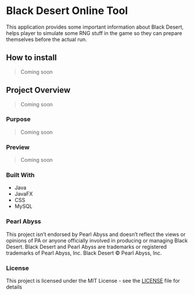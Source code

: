 # Black Desert Online Tool
This application provides some important information about Black Desert, helps player to simulate some RNG stuff in the game so they can prepare themselves before the actual run.

## How to install
> Coming soon

## Project Overview
> Coming soon

### Purpose
> Coming soon

### Preview 
> Coming soon

### Built With
- Java
- JavaFX
- CSS
- MySQL

### Pearl Abyss
This project isn’t endorsed by Pearl Abyss and doesn’t reflect the views or opinions of PA or anyone officially involved in producing or managing Black Desert. Black Desert and Pearl Abyss are trademarks or registered trademarks of Pearl Abyss, Inc. Black Desert © Pearl Abyss, Inc.

### License
This project is licensed under the MIT License - see the [LICENSE](https://github.com/MManoah/league-profile-tool/blob/master/LICENSE) file for details
